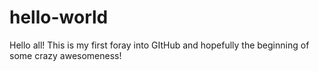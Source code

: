 # hello-world


Hello all!
This is my first foray into GItHub and hopefully the beginning of some crazy awesomeness!
